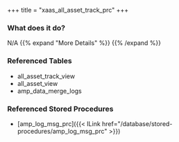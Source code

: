+++
title = "xaas_all_asset_track_prc"
+++

### What does it do?
N/A
{{% expand "More Details" %}}
{{% /expand %}}

### Referenced Tables
- all_asset_track_view
- all_asset_view
- amp_data_merge_logs

### Referenced Stored Procedures
- [amp_log_msg_prc]({{< ILink href="/database/stored-procedures/amp_log_msg_prc" >}})
